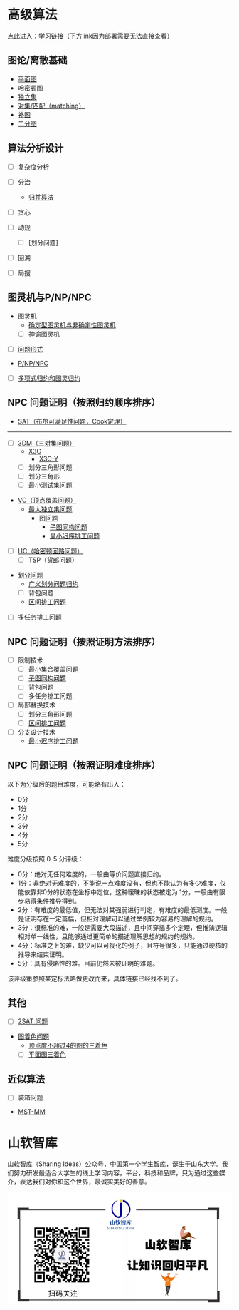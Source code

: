 # 高级算法

点此进入：[学习链接](https://sailist.github.io/AdAlgo/)（下方link因为部署需要无法直接查看）



## 图论/离散基础

 - [平面图](GraphTheory/1.html)
 - [哈密顿图](GraphTheory/2.html)
 - [独立集](GraphTheory/3.html)
 - [对集/匹配（matching）](GraphTheory/4.html)
 - [补图](GraphTheory/5.html)
 - [二分图](GraphTheory/bg.html)


## 算法分析设计
 - [ ] 复杂度分析
 - [ ] 分治
   - [归并算法](https://sailist.github.io/AdAlgo/doc/1.html)
 - [ ] 贪心
 - [ ] 动规
   - [ ] [划分问题]
 - [ ] 回溯
 - [ ] 局搜


## 图灵机与P/NP/NPC
 - [图灵机](./turing/1.html)
   - [确定型图灵机与非确定性图灵机](./turing/2.html)
   - [ ] [神谕图灵机](./turing/3.html)
 - [ ] [问题形式](./turing/prob.html)
 - [P/NP/NPC](./turing/4.html)
 - [ ] [多项式归约和图灵归约](turing/5.html)
## NPC 问题证明（按照归约顺序排序）

 - [SAT（布尔可满足性问题，Cook定理）](doc/sat.html)

---

 - [ ] [3DM（三对集问题）](doc/3dm.html)
   - [X3C](doc/x3c.html)
     - [X3C-Y](doc/3.html)
   - [ ] 划分三角形问题
   - [ ] 划分三角形
   - [ ] 最小测试集问题
 - [VC（顶点覆盖问题）](doc/vc.html)
   - [最大独立集问题](doc/ivs.html)
     - [团问题](doc/clique.html)
       - [子图同构问题](doc/sgi.html)
       - [最小迟序排工问题](doc/mds.html)
 - [ ] [HC（哈密顿回路问题）](doc/hc.html)
   - [ ] TSP（货郎问题）
 - [划分问题](doc/par.html)
   - [广义划分问题归约](doc/2.html)
   - [ ] 背包问题
   - [区间排工问题](doc/swi.html)
 - [ ] 多任务排工问题


## NPC 问题证明（按照证明方法排序）
 - [ ] 限制技术
   - [ ] [最小集合覆盖问题](doc/mc.html)
   - [ ] [子图同构问题](doc/sgi.html)
   - [ ] 背包问题
   - [ ] 多任务排工问题
 - [ ] 局部替换技术
   - [ ] 划分三角形问题
   - [ ] [区间排工问题](doc/swi.html)
 - [ ] 分支设计技术
   - [最小迟序排工问题](doc/mds.html)

## NPC 问题证明（按照证明难度排序）

以下为分级后的题目难度，可能略有出入：
 - 0分
 - 1分
 - 2分
 - 3分
 - 4分
 - 5分

难度分级按照 0-5 分评级：
 - 0分：绝对无任何难度的，一般由等价问题直接归约。
 - 1分：非绝对无难度的，不能说一点难度没有，但也不能认为有多少难度，仅能依靠非0分的状态在坐标中定位，这种暧昧的状态被定为 1分，一般由有限步易得条件推导得到。
 - 2分：有难度的最低值，但无法对其强弱进行判定，有难度的最低测度。一般是证明存在一定篇幅，但相对理解可以通过举例较为容易的理解的规约。
 - 3分：很标准的难，一般是需要大段描述，且中间穿插多个定理，但推演逻辑相对单一线性，且能够通过更简单的描述理解思想的规约的规约。
 - 4分：标准之上的难，缺少可以可视化的例子，且符号很多，只能通过硬核的推导来结束证明。
 - 5分：具有侵略性的难。目前仍然未被证明的难题。

该评级策参照某定标法略做更改而来，具体链接已经找不到了。

## 其他
 - [ ] [2SAT 问题](doc/2sat.html)
 - [图着色问题](doc/gcp.html)
   - [顶点度不超过4的图的三着色](doc/4gcp.html)
   - [ ] [平面图三着色](doc/pgcp.html)

## 近似算法
 - [ ] 装箱问题 
 - [MST-MM](https://sailist.github.io/AdAlgo/doc/4.html)




# 山软智库

山软智库（Sharing Ideas）公众号，中国第一个学生智库，诞生于山东大学。我们努力研发最适合大学生的线上学习内容，平台，科技和品牌，只为通过这些媒介，表达我们对你和这个世界，最诚实美好的善意。

![](./fig/sharingidea.png)

